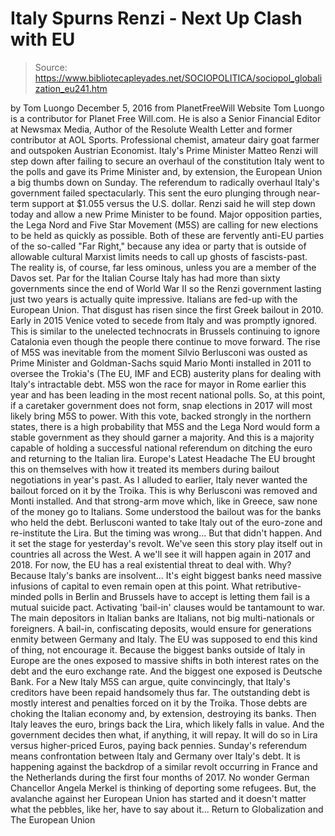 # Italy Spurns Renzi - Next Up Clash with EU

> Source: https://www.bibliotecapleyades.net/SOCIOPOLITICA/sociopol_globalization_eu241.htm

by Tom Luongo December 5, 2016 from PlanetFreeWill Website
Tom Luongo is a contributor for Planet Free Will.com.
He is also a Senior Financial Editor at Newsmax Media, Author of the Resolute Wealth Letter
and former contributor at AOL Sports.
Professional chemist, amateur dairy goat farmer and outspoken Austrian Economist.
Italy's Prime Minister Matteo Renzi
will step down after failing to secure
an overhaul of the constitution
Italy went to the polls and gave its Prime Minister and, by extension, the European Union a big thumbs down on Sunday. The referendum to radically overhaul Italy's government failed spectacularly. This sent the euro plunging through near-term support at $1.055 versus the U.S. dollar. Renzi said he will step down today and allow a new Prime Minister to be found. Major opposition parties, the Lega Nord and Five Star Movement (M5S) are calling for new elections to be held as quickly as possible. Both of these are fervently anti-EU parties of the so-called "Far Right," because any idea or party that is outside of allowable cultural Marxist limits needs to call up ghosts of fascists-past.
The reality is, of course, far less ominous, unless you are a member of the Davos set.
Par for the Italian Course Italy has had more than sixty governments since the end of World War II so the Renzi government lasting just two years is actually quite impressive.
Italians are fed-up with the European Union. That disgust has risen since the first Greek bailout in 2010. Early in 2015 Venice voted to secede from Italy and was promptly ignored. This is similar to the unelected technocrats in Brussels continuing to ignore Catalonia even though the people there continue to move forward. The rise of M5S was inevitable from the moment Silvio Berlusconi was ousted as Prime Minister and Goldman-Sachs squid Mario Monti installed in 2011 to oversee the Trokia's (The EU, IMF and ECB) austerity plans for dealing with Italy's intractable debt. M5S won the race for mayor in Rome earlier this year and has been leading in the most recent national polls. So, at this point, if a caretaker government does not form, snap elections in 2017 will most likely bring M5S to power. With this vote, backed strongly in the northern states, there is a high probability that M5S and the Lega Nord would form a stable government as they should garner a majority.
And this is a majority capable of holding a successful national referendum on ditching the euro and returning to the Italian lira.
Europe's Latest Headache The EU brought this on themselves with how it treated its members during bailout negotiations in year's past.
As I alluded to earlier, Italy never wanted the bailout forced on it by the Troika. This is why Berlusconi was removed and Monti installed. And that strong-arm move which, like in Greece, saw none of the money go to Italians. Some understood the bailout was for the banks who held the debt. Berlusconi wanted to take Italy out of the euro-zone and re-institute the Lira. But the timing was wrong... But that didn't happen. And it set the stage for yesterday's revolt. We've seen this story play itself out in countries all across the West. A we'll see it will happen again in 2017 and 2018.
For now, the EU has a real existential threat to deal with. Why? Because Italy's banks are insolvent...
It's eight biggest banks need massive infusions of capital to even remain open at this point. What retributive-minded polls in Berlin and Brussels have to accept is letting them fail is a mutual suicide pact. Activating 'bail-in' clauses would be tantamount to war. The main depositors in Italian banks are Italians, not big multi-nationals or foreigners. A bail-in, confiscating deposits, would ensure for generations enmity between Germany and Italy. The EU was supposed to end this kind of thing, not encourage it. Because the biggest banks outside of Italy in Europe are the ones exposed to massive shifts in both interest rates on the debt and the euro exchange rate. And the biggest one exposed is Deutsche Bank.
For a New Italy M5S can argue, quite convincingly, that Italy's creditors have been repaid handsomely thus far. The outstanding debt is mostly interest and penalties forced on it by the Troika. Those debts are choking the Italian economy and, by extension, destroying its banks. Then Italy leaves the euro, brings back the Lira, which likely falls in value. And the government decides then what, if anything, it will repay. It will do so in Lira versus higher-priced Euros, paying back pennies. Sunday's referendum means confrontation between Italy and Germany over Italy's debt. It is happening against the backdrop of a similar revolt occurring in France and the Netherlands during the first four months of 2017. No wonder German Chancellor Angela Merkel is thinking of deporting some refugees.
But, the avalanche against her European Union has started and it doesn't matter what the pebbles, like her, have to say about it...
Return to Globalization and The European Union
